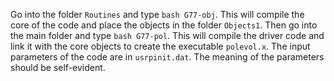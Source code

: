 Go into the folder `Routines` and type `bash G77-obj`. This will compile the core of the code and place the objects in the folder `Objects1`.  Then go into the main folder and type `bash G77-pol`. This will compile the driver code and link it with the core objects to create the executable `polevol.x`.  The input parameters of the code are in `usrpinit.dat`. The meaning of the parameters should be self-evident.
